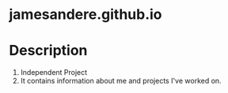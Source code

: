 # jamesandere.github.io
# Description 
1. Independent Project
2. It contains information about me and projects I've worked on.
